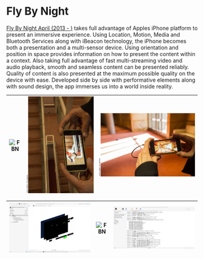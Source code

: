 Fly By Night
=============
[Fly By Night April (2013 - )](http://www.melindahetzel.com/fly-by-night.html) takes full advantage of Apples iPhone platform to present an immersive experience. Using Location, Motion, Media and Bluetooth Services along with iBeacon technology, the iPhone becomes both a presentation and a multi-sensor device. Using orientation and position in space provides information on how to present the content within a context. Also taking full advantage of fast multi-streaming video and audio playback, smooth and seamless content can be presented reliably. Quality of content is also presented at the maximum possible quality on the device with ease. Developed side by side with performative elements along with sound design, the app immerses us into a world inside reality. 

|![FBN](github.com/sohla/sohla.github.io/images/image.jpeg)|![FBN](/images/FlyByNight_MH&Co_photoPiaJohnson_5542.jpg)|![FBN](/images/FlyByNight_MH&Co_photoPiaJohnson_5672.jpg)|
|---|---|---|

|![FBN](/images/fbnui.jpg)|![FBN](/images/IMG_0669.JPG)|![FBN](/images/DDLog.jpg)|
|---|---|---|